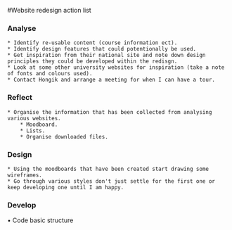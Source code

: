 #Website redesign action list

### Analyse
	* Identify re-usable content (course information ect).
	* Identify design features that could potentionally be used.
	* Get inspiration from their national site and note down design principles they could be developed within the redisgn.
	* Look at some other university websites for inspiration (take a note of fonts and colours used).
	* Contact Hongik and arrange a meeting for when I can have a tour.
### Reflect
	* Organise the information that has been collected from analysing various websites.
		* Moodboard.
		* Lists.
		* Organise downloaded files.
		
### Design
	* Using the moodboards that have been created start drawing some wireframes.
	* Go through various styles don't just settle for the first one or keep developing one until I am happy.
### Develop
• Code basic structure
